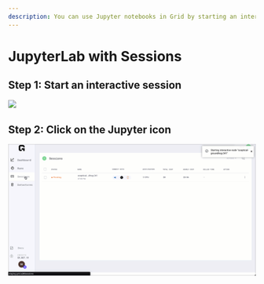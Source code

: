 ```yaml
---
description: You can use Jupyter notebooks in Grid by starting an interactive session.
---
```


# JupyterLab with Sessions

## Step 1: Start an interactive session

![](../../../.gitbook/assets/sess%20%282%29%20%281%29%20%282%29%20%282%29%20%282%29%20%283%29%20%283%29%20%283%29%20%283%29%20%283%29%20%283%29%20%283%29.gif)



## Step 2: Click on the Jupyter icon

![](../../../.gitbook/assets/click.gif)



